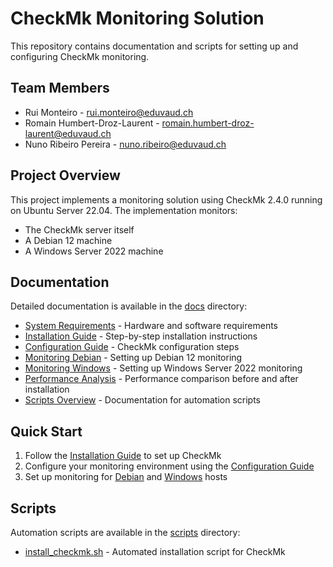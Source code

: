 # CheckMk Monitoring Solution

This repository contains documentation and scripts for setting up and configuring CheckMk monitoring.

## Team Members

- Rui Monteiro - rui.monteiro@eduvaud.ch
- Romain Humbert-Droz-Laurent - romain.humbert-droz-laurent@eduvaud.ch
- Nuno Ribeiro Pereira - nuno.ribeiro@eduvaud.ch

## Project Overview

This project implements a monitoring solution using CheckMk 2.4.0 running on Ubuntu Server 22.04. The implementation monitors:

- The CheckMk server itself
- A Debian 12 machine
- A Windows Server 2022 machine

## Documentation

Detailed documentation is available in the [docs](./docs) directory:

- [System Requirements](./docs/01_SystemRequirements.md) - Hardware and software requirements
- [Installation Guide](./docs/02_InstallationGuide.md) - Step-by-step installation instructions
- [Configuration Guide](./docs/03_ConfigurationGuide.md) - CheckMk configuration steps
- [Monitoring Debian](./docs/04_MonitoringDebian.md) - Setting up Debian 12 monitoring
- [Monitoring Windows](./docs/05_MonitoringWindows.md) - Setting up Windows Server 2022 monitoring
- [Performance Analysis](./docs/06_LogManagement.md) - Performance comparison before and after installation
- [Scripts Overview](./docs/07_ScriptsOverview.md) - Documentation for automation scripts

## Quick Start

1. Follow the [Installation Guide](./docs/02_InstallationGuide.md) to set up CheckMk
2. Configure your monitoring environment using the [Configuration Guide](./docs/03_ConfigurationGuide.md)
3. Set up monitoring for [Debian](./docs/04_MonitoringDebian.md) and [Windows](./docs/05_MonitoringWindows.md) hosts

## Scripts

Automation scripts are available in the [scripts](./scripts) directory:

- [install_checkmk.sh](./scripts/install_checkmk.sh) - Automated installation script for CheckMk
